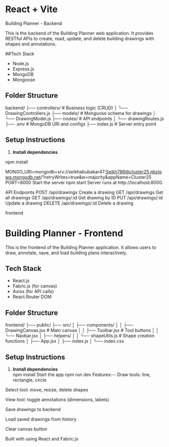 # React + Vite

Building Planner - Backend

This is the backend of the Building Planner web application. It provides RESTful APIs to create, read, update, and delete building drawings with shapes and annotations.

##Tech Stack

- Node.js
- Express.js
- MongoDB
- Mongoose

##  Folder Structure

backend/
├── controllers/ # Business logic (CRUD)
│ └── DrawingControllers.js
├── models/ # Mongoose schema for drawings
│ └── DrawingModel.js
├── routes/ # API endpoints
│ └── drawingRoutes.js
├── .env # MongoDB URI and configs
├── index.js # Server entry point

##  Setup Instructions

1. **Install dependencies**  

npm install

MONGO_URI=mongodb+srv://seikhabubakar47:Seikh786@cluster25.nbziqwq.mongodb.net/?retryWrites=true&w=majority&appName=Cluster25
PORT=8000
Start the server
npm start
Server runs at http://localhost:8000.

 API Endpoints
POST	/api/drawings	Create a drawing
GET	/api/drawings	Get all drawings
GET	/api/drawings/:id	Get drawing by ID
PUT	/api/drawings/:id	Update a drawing
DELETE	/api/drawings/:id	Delete a drawing

frontend
# Building Planner - Frontend

This is the frontend of the Building Planner application. It allows users to draw, annotate, save, and load building plans interactively.

## Tech Stack

- React.js
- Fabric.js (for canvas)
- Axios (for API calls)
- React Router DOM

## Folder Structure

frontend/
├── public/
├── src/
│ ├── components/
│ │ ├── DrawingCanvas.jsx # Main canvas
│ │ ├── Toolbar.jsx # Tool buttons
│ │ └── Navbar.jsx
│ ├── helpers/
│ │ └── shapeUtils.js # Shape creation functions
│ ├── App.jsx
│ ├── index.js
│ └── index.css


## Setup Instructions

1. **Install dependencies**  
npm install
Start the app
npm run dev
Features:--
Draw tools: line, rectangle, circle

Select tool: move, resize, delete shapes

View tool: toggle annotations (dimensions, labels)

Save drawings to backend

Load saved drawings from history

Clear canvas button

Built with using React and Fabric.js

